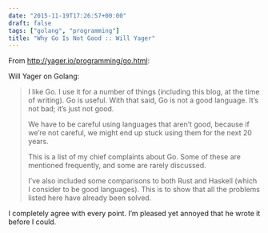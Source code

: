 ```yaml
---
date: "2015-11-19T17:26:57+00:00"
draft: false
tags: ["golang", "programming"]
title: "Why Go Is Not Good :: Will Yager"
---
```

From http://yager.io/programming/go.html:

Will Yager on Golang:

>I like Go. I use it for a number of things (including this blog, at the time of writing). Go is useful. With that said, Go is not a good language. It’s not bad; it’s just not good.
>
>We have to be careful using languages that aren’t good, because if we’re not careful, we might end up stuck using them for the next 20 years.
>
>This is a list of my chief complaints about Go. Some of these are mentioned frequently, and some are rarely discussed.
>
>I’ve also included some comparisons to both Rust and Haskell (which I consider to be good languages). This is to show that all the problems listed here have already been solved.

I completely agree with every point. I’m pleased yet annoyed that he wrote it before I could.

